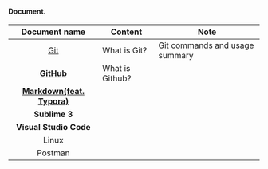 #### 

#### Document.

|                        Document name                         | Content         | Note                           |
| :----------------------------------------------------------: | --------------- | ------------------------------ |
|                           [Git]()                            | What is Git?    | Git commands and usage summary |
| [**GitHub**](https://github.com/kos5667/Git/tree/main/github) | What is Github? |                                |
| [**Markdown(feat. Typora)**](https://github.com/kos5667/Git/tree/main/markdown) |                 |                                |
|                        **Sublime 3**                         |                 |                                |
|                    **Visual Studio Code**                    |                 |                                |
|                            Linux                             |                 |                                |
|                           Postman                            |                 |                                |

